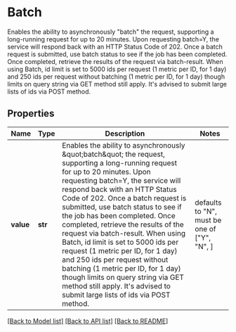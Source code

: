 # Batch

Enables the ability to asynchronously \"batch\" the request, supporting a long-running request for up to 20 minutes. Upon requesting batch=Y, the service will respond back with an HTTP Status Code of 202. Once a batch request is submitted, use batch status to see if the job has been completed. Once completed, retrieve the results of the request via batch-result. When using Batch, id limit is set to 5000 ids per request (1 metric per ID, for 1 day) and 250 ids per request without batching (1 metric per ID, for 1 day) though limits on query string via GET method still apply. It's advised to submit large lists of ids via POST method. 

## Properties
Name | Type | Description | Notes
------------ | ------------- | ------------- | -------------
**value** | **str** | Enables the ability to asynchronously \&quot;batch\&quot; the request, supporting a long-running request for up to 20 minutes. Upon requesting batch&#x3D;Y, the service will respond back with an HTTP Status Code of 202. Once a batch request is submitted, use batch status to see if the job has been completed. Once completed, retrieve the results of the request via batch-result. When using Batch, id limit is set to 5000 ids per request (1 metric per ID, for 1 day) and 250 ids per request without batching (1 metric per ID, for 1 day) though limits on query string via GET method still apply. It&#39;s advised to submit large lists of ids via POST method.  | defaults to "N",  must be one of ["Y", "N", ]

[[Back to Model list]](../README.md#documentation-for-models) [[Back to API list]](../README.md#documentation-for-api-endpoints) [[Back to README]](../README.md)


